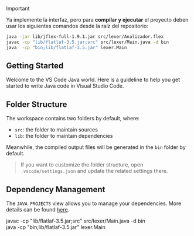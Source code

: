 > [!IMPORTANT]
> Ya implemente la interfaz, pero para **compilar y ejecutar** el proyecto deben usar los siguientes comandos desde la raíz del repositorio:
> ```bash
> java -jar lib/jflex-full-1.9.1.jar src/lexer/Analizador.flex
> javac -cp "lib/flatlaf-3.5.jar;src" src/lexer/Main.java -d bin  
> java  -cp "bin;lib/flatlaf-3.5.jar" lexer.Main 
> ```
                     
## Getting Started

Welcome to the VS Code Java world. Here is a guideline to help you get started to write Java code in Visual Studio Code.

## Folder Structure

The workspace contains two folders by default, where:

- `src`: the folder to maintain sources
- `lib`: the folder to maintain dependencies

Meanwhile, the compiled output files will be generated in the `bin` folder by default.

> If you want to customize the folder structure, open `.vscode/settings.json` and update the related settings there.

## Dependency Management

The `JAVA PROJECTS` view allows you to manage your dependencies. More details can be found [here](https://github.com/microsoft/vscode-java-dependency#manage-dependencies).


javac -cp "lib/flatlaf-3.5.jar;src" src/lexer/Main.java -d bin  
java  -cp "bin;lib/flatlaf-3.5.jar" lexer.Main  